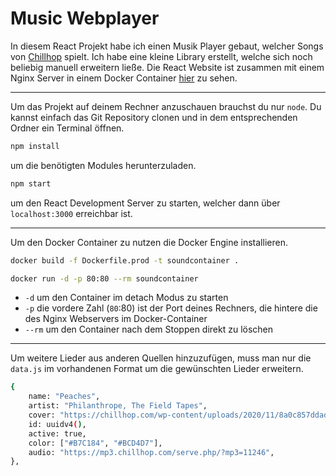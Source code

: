 # Music Webplayer

In diesem React Projekt habe ich einen Musik Player gebaut, welcher Songs von [Chillhop](https://mp3.chillhop.com/) spielt. Ich habe eine kleine Library erstellt, welche sich noch beliebig manuell erweitern ließe.
Die React Website ist zusammen mit einem Nginx Server in einem Docker Container [hier](http://h2911972.stratoserver.net:90/) zu sehen.

---

Um das Projekt auf deinem Rechner anzuschauen brauchst du nur `node`. Du kannst einfach das Git Repository clonen und in dem entsprechenden Ordner ein Terminal öffnen.

```bash
npm install
```

um die benötigten Modules herunterzuladen.

```bash
npm start
```

um den React Development Server zu starten, welcher dann über `localhost:3000` erreichbar ist.

---

Um den Docker Container zu nutzen die Docker Engine installieren.

```bash
docker build -f Dockerfile.prod -t soundcontainer .
```

```bash
docker run -d -p 80:80 --rm soundcontainer
```

- `-d` um den Container im detach Modus zu starten
- `-p` die vordere Zahl (`80`:80) ist der Port deines Rechners, die hintere die des Nginx Webservers im Docker-Container
- `--rm` um den Container nach dem Stoppen direkt zu löschen

---

Um weitere Lieder aus anderen Quellen hinzuzufügen, muss man nur die `data.js` im vorhandenen Format um die gewünschten Lieder erweitern.

```bash
{
    name: "Peaches",
    artist: "Philanthrope, The Field Tapes",
    cover: "https://chillhop.com/wp-content/uploads/2020/11/8a0c857ddad531279d0757f5362380a6837b1b69-1024x1024.jpg",
    id: uuidv4(),
    active: true,
    color: ["#B7C184", "#BCD4D7"],
    audio: "https://mp3.chillhop.com/serve.php/?mp3=11246",
},
```
